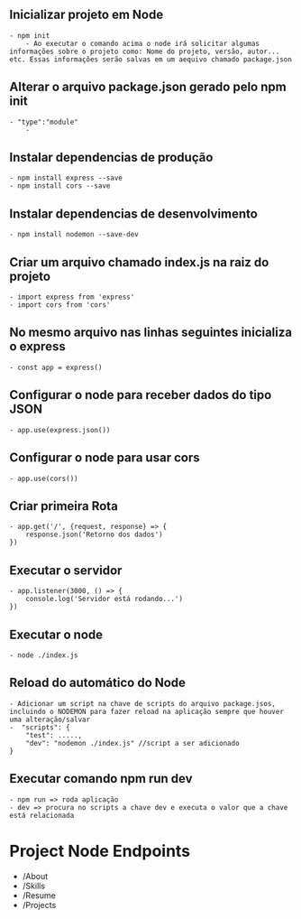 ## Inicializar projeto em Node
    - npm init
        - Ao executar o comando acima o node irá solicitar algumas informações sobre o projeto como: Nome do projeto, versão, autor... etc. Essas informações serão salvas em um aequivo chamado package.json

## Alterar o arquivo package.json gerado pelo npm init
    - "type":"module"
        - 


## Instalar dependencias de produção
    - npm install express --save
    - npm install cors --save

## Instalar dependencias de desenvolvimento
    - npm install nodemon --save-dev

## Criar um arquivo chamado index.js na raiz do projeto
    - import express from 'express'
    - import cors from 'cors'

## No mesmo arquivo nas linhas seguintes inicializa o express
    - const app = express()

## Configurar o node para receber dados do tipo JSON
    - app.use(express.json())

## Configurar o node para usar cors
    - app.use(cors())

## Criar primeira Rota
    - app.get('/', {request, response} => {
        response.json('Retorno dos dados')
    })

## Executar o servidor
    - app.listener(3000, () => {
        console.log('Servidor está rodando...')
    })

## Executar o node
    - node ./index.js

## Reload do automático do Node
    - Adicionar um script na chave de scripts do arquivo package.jsos, incluindo o NODEMON para fazer reload na aplicação sempre que houver uma alteração/salvar
    -  "scripts": {
        "test": .....,
        "dev": "nodemon ./index.js" //script a ser adicionado
    }

## Executar comando npm run dev
    - npm run => roda aplicação
    - dev => procura no scripts a chave dev e executa o valor que a chave está relacionada

# Project Node Endpoints

- /About
- /Skills
- /Resume
- /Projects